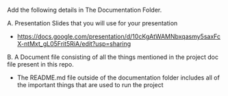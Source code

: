 Add the following details in The Documentation Folder.

A. Presentation Slides that you will use for your presentation

- https://docs.google.com/presentation/d/10cKgAtWAMNbxqasmy5saxFcX-ntMxt_gL05Frit5RiA/edit?usp=sharing

B. A Document file consisting of all the things mentioned in the project doc file present in this repo.

- The README.md file outside of the documentation folder includes all of the important things that are used to run the project
